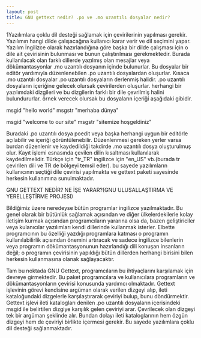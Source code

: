 ```yaml
---
layout: post
title: GNU gettext nedir? .po ve .mo uzantılı dosyalar nedir?
---
```


1Yazılımlara çoklu dil desteği sağlamak için çevirilerinin yapılması gerekir. Yazılımın hangi dilde çalışacağına kullanıcı karar verir ve dil seçimini yapar. Yazılım İngilizce olarak hazırlandığına göre başka bir dilde çalışması için o dile ait çevirisinin bulunması ve bunun çalıştırılması gerekmektedir. Burada kullanılacak olan farklı dillerde yazılmış olan mesajlar veya dökümantasyonlar .mo uzantılı dosyanın içinde bulunurlar. Bu dosyalar bir editör yardımıyla düzenlenebilen .po uzantılı dosyalardan oluşurlar. Kısaca .mo uzantılı dosyalar .po uzantılı dosyaların derlenmiş halidir. .po uzantılı dosyaların içeriğine gelecek olursak çevirilerden oluşurlar. herhangi bir yazılımdaki dizgileri ve bu dizgilerin farklı bir dile çevrilmiş halini bulundururlar. örnek verecek olursak bu dosyaların içeriği aşağıdaki gibidir.

msgid "hello world"
msgstr "merhaba dünya"

msgid "welcome to our site"
msgstr "sitemize hoşgeldiniz"


Buradaki .po uzantılı dosya poedit veya başka herhangi uygun bir editörle açılabilir ve içeriği görüntülenebilir. Düzenlenmesi gereken yerler varsa burdan düzenlenir ve kaydedildiği takdirde .mo uzantılı dosya oluşturulmuş olur. Kayıt işlemi esnasında çevilen dilin kısaltması kullanılarak kaydedilmelidir. Türkçe için "tr_TR" ingilizce için "en_US" vb.(burada tr çevirilen dili ve TR de bölgeyi temsil eder). bu sayede yazılımların kullanıcının seçtiği dile çevirisi yapılmakta ve gettext paketi sayesinde herkesin kullanımına sunulmaktadır.

GNU GETTEXT NEDİR? NE İŞE YARAR?(GNU ULUSALLAŞTIRMA VE YERELLEŞTİRME PROJESI) 

Bildiğimiz üzere neredeyse bütün programlar ingilizce yazılmaktadır. Bu genel olarak bir bütünlük sağlamak açısından ve diğer ülkelerdekilerle kolay iletişim kurmak açısından  programcıların yararına olsa da, bazen geliştiriciler veya kulanıcılar yazılımları kendi dillerinde kullanmak isterler. Elbette programcının bu özelliği yazdığı programlara katması o programın kullanılabilirlik açısından önemini artıracak ve sadece ingilizce bilenlerin veya programın dökümantasyonunun hazırlandığı dili konuşan insanların değil; o programın çevirisinin yapıldığı bütün dillerden herhangi birisini bilen herkesin kullanmasına olanak sağlayacaktır.

Tam bu noktada GNU Gettext, programcıların bu ihtiyaçlarını karşılamak için devreye girmektedir. Bu paket programcılara ve kullanıcılara programların ve dökümantasyonların çevirisi konusunda  yardımcı olmaktadır. Gettext işlevinin görevi kendisine argüman olarak verilen dizgeyi alıp, ileti kataloğundaki dizgelerle karşılaştırarak çeviriyi bulup, bunu döndürmektir. Gettext işlevi ileti katalogları denilen .po uzantılı dosyaların içerisindeki msgid ile belirtilen dizgiye karşılık gelen çeviriyi arar. Çevrilecek olan dizgeyi tek bir argüman şeklinde alır. Bundan dolayı ileti kataloglarının hem özgün dizgeyi hem de çeviriyi birlikte içermesi gerekir. Bu sayede yazılımlara çoklu dil desteği sağlanmaktadır.

